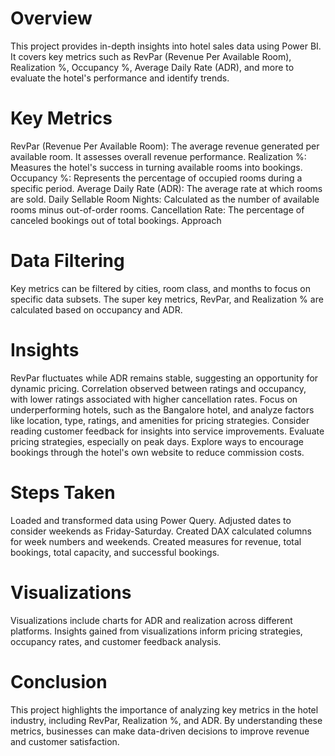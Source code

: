 # Overview
This project provides in-depth insights into hotel sales data using Power BI. It covers key metrics such as RevPar (Revenue Per Available Room), Realization %, Occupancy %, Average Daily Rate (ADR), and more to evaluate the hotel's performance and identify trends.

# Key Metrics
RevPar (Revenue Per Available Room): The average revenue generated per available room. It assesses overall revenue performance.
Realization %: Measures the hotel's success in turning available rooms into bookings.
Occupancy %: Represents the percentage of occupied rooms during a specific period.
Average Daily Rate (ADR): The average rate at which rooms are sold.
Daily Sellable Room Nights: Calculated as the number of available rooms minus out-of-order rooms.
Cancellation Rate: The percentage of canceled bookings out of total bookings.
Approach
# Data Filtering
Key metrics can be filtered by cities, room class, and months to focus on specific data subsets.
The super key metrics, RevPar, and Realization % are calculated based on occupancy and ADR.
# Insights
RevPar fluctuates while ADR remains stable, suggesting an opportunity for dynamic pricing.
Correlation observed between ratings and occupancy, with lower ratings associated with higher cancellation rates.
Focus on underperforming hotels, such as the Bangalore hotel, and analyze factors like location, type, ratings, and amenities for pricing strategies.
Consider reading customer feedback for insights into service improvements.
Evaluate pricing strategies, especially on peak days.
Explore ways to encourage bookings through the hotel's own website to reduce commission costs.
# Steps Taken
Loaded and transformed data using Power Query.
Adjusted dates to consider weekends as Friday-Saturday.
Created DAX calculated columns for week numbers and weekends.
Created measures for revenue, total bookings, total capacity, and successful bookings.
# Visualizations
Visualizations include charts for ADR and realization across different platforms.
Insights gained from visualizations inform pricing strategies, occupancy rates, and customer feedback analysis.
# Conclusion
This project highlights the importance of analyzing key metrics in the hotel industry, including RevPar, Realization %, and ADR. By understanding these metrics, businesses can make data-driven decisions to improve revenue and customer satisfaction.
